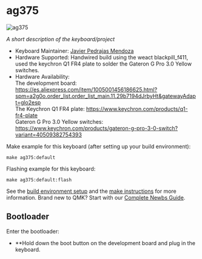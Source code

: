 # ag375

![ag375](https://i.imgur.com/RUco7LH.jpeg)

*A short description of the keyboard/project*

* Keyboard Maintainer: [Javier Pedrajas Mendoza](https://github.com/Ag3NtK)
* Hardware Supported: Handwired build using the weact blackpill_f411, used the keychron Q1 FR4 plate to solder the Gateron G Pro 3.0 Yellow switches.
* Hardware Availability: \
            The development board: https://es.aliexpress.com/item/1005001456186625.html?spm=a2g0o.order_list.order_list_main.11.29b7194dJrbyHt&gatewayAdapt=glo2esp \
            The Keychron Q1 FR4 plate: https://www.keychron.com/products/q1-fr4-plate \
            Gateron G Pro 3.0 Yellow switches: https://www.keychron.com/products/gateron-g-pro-3-0-switch?variant=40509382754393 
            
Make example for this keyboard (after setting up your build environment):

    make ag375:default

Flashing example for this keyboard:

    make ag375:default:flash

See the [build environment setup](https://docs.qmk.fm/#/getting_started_build_tools) and the [make instructions](https://docs.qmk.fm/#/getting_started_make_guide) for more information. Brand new to QMK? Start with our [Complete Newbs Guide](https://docs.qmk.fm/#/newbs).

## Bootloader

Enter the bootloader:

* **Hold down the boot button on the development board and plug in the keyboard.
